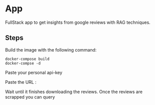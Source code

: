 # App
FullStack app to get insights from google reviews with RAG techniques.

## Steps
Build the image with the following command:

    docker-compose build 
    docker-compse -d 

Paste your personal api-key

Paste the URL :

Wait until it finishes downloading the reviews.
Once the reviews are scrapped you can query
